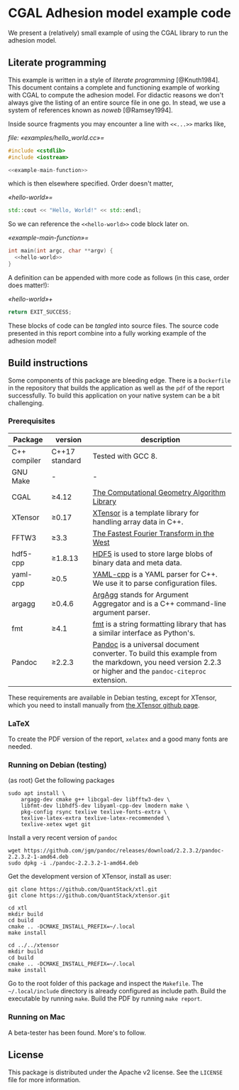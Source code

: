 # CGAL Adhesion model example code

We present a (relatively) small example of using the CGAL library to run the adhesion model.

## Literate programming

This example is written in a style of *literate programming* [@Knuth1984]. This document contains a complete and functioning example of working with CGAL to compute the adhesion model. For didactic reasons we don't always give the listing of an entire source file in one go. In stead, we use a system of references known as *noweb* [@Ramsey1994].

Inside source fragments you may encounter a line with `<<...>>` marks like,

*file: «examples/hello_world.cc»=*
```cpp
#include <cstdlib>
#include <iostream>

<<example-main-function>>
```

which is then elsewhere specified. Order doesn't matter,

*«hello-world»=*
```cpp
std::cout << "Hello, World!" << std::endl;
```

So we can reference the `<<hello-world>>` code block later on.

*«example-main-function»=*
```cpp
int main(int argc, char **argv) {
  <<hello-world>>
}
```

A definition can be appended with more code as follows (in this case, order does matter!):

*«hello-world»+*
```cpp
return EXIT_SUCCESS;
```

These blocks of code can be *tangled* into source files. The source code presented in this report combine into a fully working example of the adhesion model!

## Build instructions

Some components of this package are bleeding edge. There is a `Dockerfile` in the repository that builds the application as well as the `pdf` of the report successfully. To build this application on your native system can be a bit challenging.

### Prerequisites

| Package  | version | description |
|----------|---------|-------------|
| C++ compiler | C++17 standard | Tested with GCC 8. |
| GNU Make | - | - |
| CGAL     | ≥4.12   | [The Computational Geometry Algorithm Library](http://cgal.org) |
| XTensor  | ≥0.17   | [XTensor](http://quantstack.net/xtensor) is a template library for handling array data in C++. |
| FFTW3    | ≥3.3    | [The Fastest Fourier Transform in the West](http://www.fftw.org/) |
| hdf5-cpp | ≥1.8.13 | [HDF5](https://support.hdfgroup.org/HDF5/doc/cpplus_RM/index.html) is used to store large blobs of binary data and meta data. |
| yaml-cpp | ≥0.5    | [YAML-cpp](https://github.com/jbeder/yaml-cpp) is a YAML parser for C++. We use it to parse configuration files. |
| argagg   | ≥0.4.6  | [ArgAgg](https://github.com/vietjtnguyen/argagg) stands for Argument Aggregator and is a C++ command-line argument parser. |
| fmt      | ≥4.1    | [fmt](http://fmtlib.net/latest/index.html) is a string formatting library that has a similar interface as Python's. |
| Pandoc   | ≥2.2.3  | [Pandoc](http://pandoc.org/) is a universal document converter. To build this example from the markdown, you need version 2.2.3 or higher and the `pandoc-citeproc` extension. |

These requirements are available in Debian testing, except for XTensor, which you need to install manually from [the XTensor github page](https://github.com/quantstack/xtensor).

### LaTeX

To create the PDF version of the report, `xelatex` and a good many fonts are needed.

### Running on Debian (testing)

(as root) Get the following packages

```shell
sudo apt install \
    argagg-dev cmake g++ libcgal-dev libfftw3-dev \
    libfmt-dev libhdf5-dev libyaml-cpp-dev lmodern make \
    pkg-config rsync texlive texlive-fonts-extra \
    texlive-latex-extra texlive-latex-recommended \
    texlive-xetex wget git
```

Install a very recent version of `pandoc`

```shell
wget https://github.com/jgm/pandoc/releases/download/2.2.3.2/pandoc-2.2.3.2-1-amd64.deb
sudo dpkg -i ./pandoc-2.2.3.2-1-amd64.deb
```

Get the development version of XTensor, install as user:

```shell
git clone https://github.com/QuantStack/xtl.git
git clone https://github.com/QuantStack/xtensor.git

cd xtl
mkdir build
cd build
cmake .. -DCMAKE_INSTALL_PREFIX=~/.local
make install

cd ../../xtensor
mkdir build
cd build
cmake .. -DCMAKE_INSTALL_PREFIX=~/.local
make install
```

Go to the root folder of this package and inspect the `Makefile`. The `~/.local/include` directory is already configured as include path. Build the executable by running `make`. Build the PDF by running `make report`.

### Running on Mac

A beta-tester has been found. More's to follow.

## License

This package is distributed under the Apache v2 license. See the `LICENSE` file for more information.